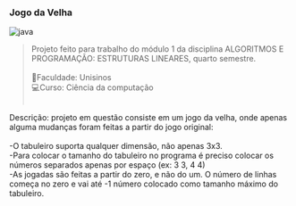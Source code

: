 ### Jogo da Velha 

  <img align="center" alt="java" src="https://img.shields.io/badge/Java-ED8B00?style=for-the-badge&logo=openjdk&logoColor=white"><br>
 
>Projeto feito para trabalho do módulo 1 da disciplina ALGORITMOS E PROGRAMAÇÃO: ESTRUTURAS LINEARES, quarto semestre.<br><br>
📖Faculdade: Unisinos<br>
💻Curso: Ciência da computação<br><br>

Descrição: projeto em questão consiste em um jogo da velha, onde apenas alguma mudanças foram feitas a partir do jogo original:<br><br>
-O tabuleiro suporta qualquer dimensão, não apenas 3x3.<br>
-Para colocar o tamanho do tabuleiro no programa é preciso colocar os números separados apenas por espaço (ex: 3 3, 4 4)<br>
-As jogadas são feitas a partir do zero, e não do um. O número de linhas começa no zero e vai até -1 número colocado como tamanho máximo do tabuleiro.<br>
